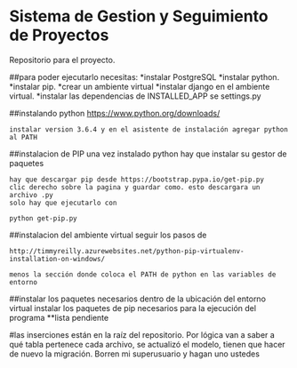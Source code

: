 ﻿# Sistema de Gestion y Seguimiento de Proyectos

Repositorio para el proyecto.

##para poder ejecutarlo necesitas:
    *instalar PostgreSQL
    *instalar python.
    *instalar pip.
    *crear un ambiente virtual
    *instalar django en el ambiente virtual.
    *instalar las dependencias de INSTALLED_APP se settings.py


##instalando python
    https://www.python.org/downloads/

    instalar version 3.6.4 y en el asistente de instalación agregar python al PATH

##instalacion de PIP
    una vez instalado python hay que instalar su gestor de paquetes

    hay que descargar pip desde https://bootstrap.pypa.io/get-pip.py
    clic derecho sobre la pagina y guardar como. esto descargara un archivo .py
    solo hay que ejecutarlo con

    python get-pip.py

##instalacion del ambiente virtual
    seguir los pasos de 
    
    http://timmyreilly.azurewebsites.net/python-pip-virtualenv-installation-on-windows/

    menos la sección donde coloca el PATH de python en las variables de entorno

##instalar los paquetes necesarios
    dentro de la ubicación del entorno virtual instalar los paquetes de pip
    necesarios para la ejecución del programa
    **lista pendiente

#las inserciones están en la raíz del repositorio. Por lógica van a saber a qué tabla pertenece cada archivo,
se actualizó el modelo, tienen que hacer de nuevo la migración. Borren mi superusuario y hagan uno ustedes

